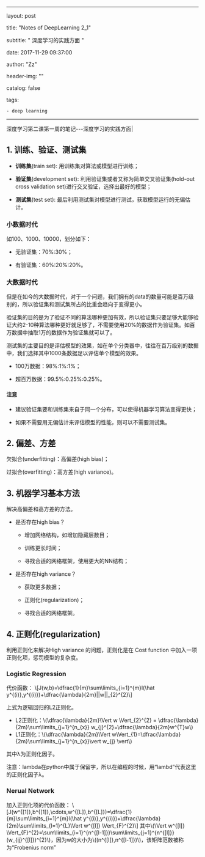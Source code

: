 ﻿---

layout:     post

title:      "Notes of DeepLearning 2_1"

subtitle:   " 深度学习的实践方面 "

date:       2017-11-29 09:37:00

author:     "Zz"

header-img: ""

catalog: false

tags:

    - deep learning

---




深度学习第二课第一周的笔记---深度学习的实践方面|




## 1. 训练、验证、测试集




* **训练集**(train set): 用训练集对算法或模型进行训练；




*  **验证集**(development set): 利用验证集或者又称为简单交叉验证集(hold-out cross validation set)进行交叉验证，选择出最好的模型；




* **测试集**(test set): 最后利用测试集对模型进行测试，获取模型运行的无偏估计。




### 小数据时代




如100、1000、10000，划分如下：




* 无验证集：70%:30%；




* 有验证集：60%:20%:20%。




### 大数据时代




但是在如今的大数据时代，对于一个问题，我们拥有的data的数量可能是百万级别的，所以验证集和测试集所占的比重会趋向于变得更小。




验证集的目的是为了验证不同的算法哪种更加有效，所以验证集只要足够大能够验证大约2-10种算法哪种更好就足够了，不需要使用20%的数据作为验证集。如百万数据中抽取1万的数据作为验证集就可以了。




测试集的主要目的是评估模型的效果，如在单个分类器中，往往在百万级别的数据中，我们选择其中1000条数据足以评估单个模型的效果。




* 100万数据：98%:1%:1%；




* 超百万数据：99.5%:0.25%:0.25%。




#### 注意




* 建议验证集要和训练集来自于同一个分布，可以使得机器学习算法变得更快；




* 如果不需要用无偏估计来评估模型的性能，则可以不需要测试集。




## 2. 偏差、方差




欠拟合(underfitting)：高偏差(high bias)；




过拟合(overfitting)：高方差(high variance)。




## 3. 机器学习基本方法




解决高偏差和高方差的方法。




* 是否存在high bias？

  + 增加网络结构，如增加隐藏层数目；

  + 训练更长时间；

  + 寻找合适的网络框架，使用更大的NN结构；




* 是否存在high variance？

  + 获取更多数据；

  + 正则化(regularization)；

  + 寻找合适的网络框架。 




## 4. 正则化(regularization)

利用正则化来解决High variance 的问题，正则化是在 Cost function 中加入一项正则化项，惩罚模型的复杂度。

### Logistic Regression

代价函数：
\\[J(w,b)=\dfrac{1}{m}\sum\limits_{i=1}^{m}l(\hat y^{(i)},y^{(i)})+\dfrac{\lambda}{2m}||w||_{2}^{2}\\]

上式为逻辑回归的L2正则化。

* L2正则化：\\(\dfrac{\lambda}{2m}\Vert w \Vert_{2}^{2} = \dfrac{\lambda}{2m}\sum\limits_{j=1}^{n_{x}} w_{j}^{2}=\dfrac{\lambda}{2m}w^{T}w\\)
* L1正则化：\\(\dfrac{\lambda}{2m}\Vert w\Vert_{1}=\dfrac{\lambda}{2m}\sum\limits_{j=1}^{n_{x}}\vert w_{j} \vert\\)

其中λ为正则化因子。

注意：lambda在python中属于保留字，所以在编程的时候，用“lambd”代表这里的正则化因子λ。

### Nerual Network

加入正则化项的代价函数： \\[J(w^{[1]},b^{[1]},\cdots,w^{[L]},b^{[L]})=\dfrac{1}{m}\sum\limits_{i=1}^{m}l(\hat y^{(i)},y^{(i)})+\dfrac{\lambda}{2m}\sum\limits_{l=1}^{L}\Vert w^{[l]} \Vert_{F}^{2}\\]
其中\\(\Vert w^{[l]} \Vert_{F}^{2}=\sum\limits_{i=1}^{n^{[l-1]}}\sum\limits_{j=1}^{n^{[l]}}(w_{ij}^{[l]})^{2}\\)，因为w的大小为\\((n^{[l]},n^{[l-1]})\\)，该矩阵范数被称为“Frobenius norm”




  

  

